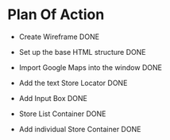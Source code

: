 # Plan Of Action

- Create Wireframe DONE

- Set up the base HTML structure DONE

- Import Google Maps into the window DONE

- Add the text Store Locator DONE

- Add Input Box DONE

- Store List Container DONE

- Add individual Store Container DONE
